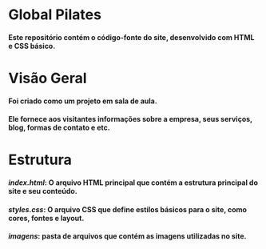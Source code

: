 # Global Pilates
#### Este repositório contém o código-fonte do site, desenvolvido com HTML e CSS básico.

# Visão Geral

#### Foi criado como um projeto em sala de aula.

#### Ele fornece aos visitantes informações sobre a empresa, seus serviços, blog, formas de contato e etc.

# Estrutura

#### ***index.html***: O arquivo HTML principal que contém a estrutura principal do site e seu conteúdo.

#### ***styles.css***: O arquivo CSS que define estilos básicos para o site, como cores, fontes e layout.

#### ***imagens***: pasta de arquivos que contém as imagens utilizadas no site.
